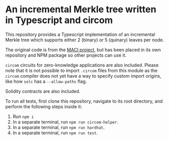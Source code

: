 # An incremental Merkle tree written in Typescript and circom

This repository provides a Typescript implementation of an incremental Merkle
tree which supports either 2 (binary) or 5 (quinary) leaves per node.

The original code is from the [MACI
project](https://github.com/appliedzkp/maci), but has been placed in its own
repository and NPM package so other projects can use it.

`circom` circuits for zero-knowledge applications are also included. Please
note that it is not possible to import `.circom` files from this module as the
`circom` compiler does not yet have a way to specify custom import origins,
like how `solc` has a `--allow-paths` flag.

Solidity contracts are also included.

To run all tests, first clone this repository, navigate to its root
directory, and perform the following steps inside it:

1. Run `npm i`
1. In a separate terminal, run `npm run circom-helper`.
2. In a separate terminal, run `npm run hardhat`.
3. In a separate terminal, run `npm run test`.
